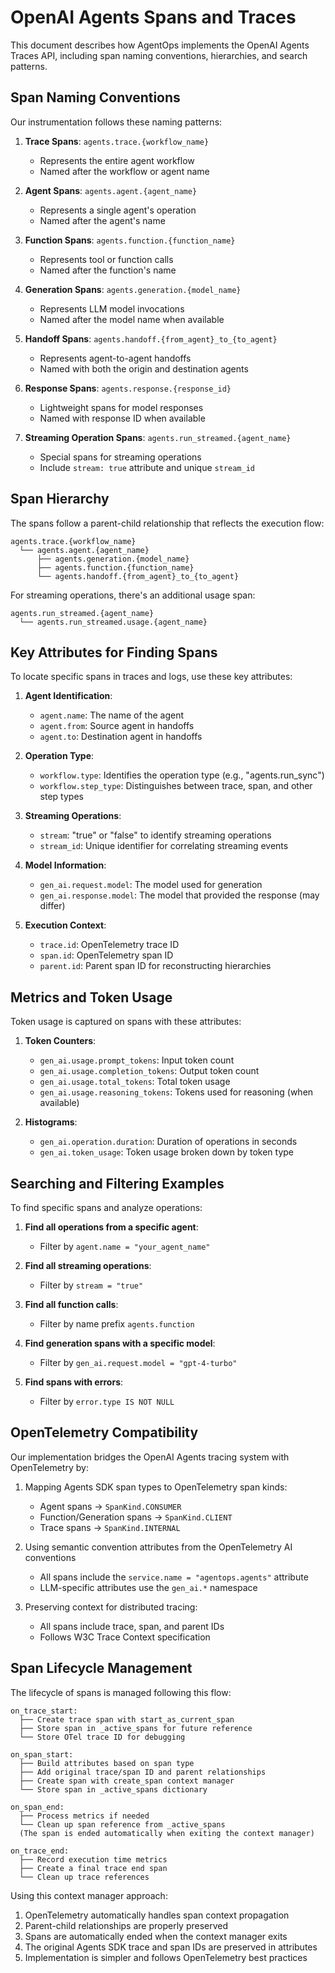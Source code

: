 # OpenAI Agents Spans and Traces

This document describes how AgentOps implements the OpenAI Agents Traces API, including span naming conventions, hierarchies, and search patterns.

## Span Naming Conventions

Our instrumentation follows these naming patterns:

1. **Trace Spans**: `agents.trace.{workflow_name}`
   - Represents the entire agent workflow
   - Named after the workflow or agent name

2. **Agent Spans**: `agents.agent.{agent_name}`
   - Represents a single agent's operation
   - Named after the agent's name

3. **Function Spans**: `agents.function.{function_name}`
   - Represents tool or function calls
   - Named after the function's name

4. **Generation Spans**: `agents.generation.{model_name}`
   - Represents LLM model invocations
   - Named after the model name when available

5. **Handoff Spans**: `agents.handoff.{from_agent}_to_{to_agent}`
   - Represents agent-to-agent handoffs
   - Named with both the origin and destination agents

6. **Response Spans**: `agents.response.{response_id}`
   - Lightweight spans for model responses
   - Named with response ID when available

7. **Streaming Operation Spans**: `agents.run_streamed.{agent_name}`
   - Special spans for streaming operations
   - Include `stream: true` attribute and unique `stream_id`

## Span Hierarchy

The spans follow a parent-child relationship that reflects the execution flow:

```
agents.trace.{workflow_name}
  └── agents.agent.{agent_name}
      ├── agents.generation.{model_name}
      ├── agents.function.{function_name}
      └── agents.handoff.{from_agent}_to_{to_agent}
```

For streaming operations, there's an additional usage span:

```
agents.run_streamed.{agent_name}
  └── agents.run_streamed.usage.{agent_name}
```

## Key Attributes for Finding Spans

To locate specific spans in traces and logs, use these key attributes:

1. **Agent Identification**:
   - `agent.name`: The name of the agent
   - `agent.from`: Source agent in handoffs
   - `agent.to`: Destination agent in handoffs

2. **Operation Type**:
   - `workflow.type`: Identifies the operation type (e.g., "agents.run_sync")
   - `workflow.step_type`: Distinguishes between trace, span, and other step types

3. **Streaming Operations**:
   - `stream`: "true" or "false" to identify streaming operations
   - `stream_id`: Unique identifier for correlating streaming events

4. **Model Information**:
   - `gen_ai.request.model`: The model used for generation
   - `gen_ai.response.model`: The model that provided the response (may differ)

5. **Execution Context**:
   - `trace.id`: OpenTelemetry trace ID
   - `span.id`: OpenTelemetry span ID
   - `parent.id`: Parent span ID for reconstructing hierarchies

## Metrics and Token Usage

Token usage is captured on spans with these attributes:

1. **Token Counters**:
   - `gen_ai.usage.prompt_tokens`: Input token count
   - `gen_ai.usage.completion_tokens`: Output token count
   - `gen_ai.usage.total_tokens`: Total token usage
   - `gen_ai.usage.reasoning_tokens`: Tokens used for reasoning (when available)

2. **Histograms**:
   - `gen_ai.operation.duration`: Duration of operations in seconds
   - `gen_ai.token_usage`: Token usage broken down by token type

## Searching and Filtering Examples

To find specific spans and analyze operations:

1. **Find all operations from a specific agent**:
   - Filter by `agent.name = "your_agent_name"`

2. **Find all streaming operations**:
   - Filter by `stream = "true"`

3. **Find all function calls**:
   - Filter by name prefix `agents.function`

4. **Find generation spans with a specific model**:
   - Filter by `gen_ai.request.model = "gpt-4-turbo"`

5. **Find spans with errors**:
   - Filter by `error.type IS NOT NULL`

## OpenTelemetry Compatibility

Our implementation bridges the OpenAI Agents tracing system with OpenTelemetry by:

1. Mapping Agents SDK span types to OpenTelemetry span kinds:
   - Agent spans → `SpanKind.CONSUMER`
   - Function/Generation spans → `SpanKind.CLIENT`
   - Trace spans → `SpanKind.INTERNAL`

2. Using semantic convention attributes from the OpenTelemetry AI conventions
   - All spans include the `service.name = "agentops.agents"` attribute
   - LLM-specific attributes use the `gen_ai.*` namespace

3. Preserving context for distributed tracing:
   - All spans include trace, span, and parent IDs
   - Follows W3C Trace Context specification

## Span Lifecycle Management

The lifecycle of spans is managed following this flow:

```
on_trace_start:
  ├── Create trace span with start_as_current_span
  ├── Store span in _active_spans for future reference
  └── Store OTel trace ID for debugging

on_span_start:
  ├── Build attributes based on span type
  ├── Add original trace/span ID and parent relationships
  ├── Create span with create_span context manager
  └── Store span in _active_spans dictionary

on_span_end:
  ├── Process metrics if needed
  └── Clean up span reference from _active_spans
  (The span is ended automatically when exiting the context manager)

on_trace_end:
  ├── Record execution time metrics
  ├── Create a final trace end span
  └── Clean up trace references
```

Using this context manager approach:
1. OpenTelemetry automatically handles span context propagation
2. Parent-child relationships are properly preserved
3. Spans are automatically ended when the context manager exits
4. The original Agents SDK trace and span IDs are preserved in attributes
5. Implementation is simpler and follows OpenTelemetry best practices
